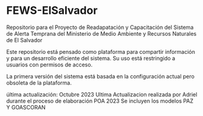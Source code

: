 ﻿# FEWS-ElSalvador

Repositorio para el Proyecto de Readapatación y Capacitación del Sistema de Alerta Temprana del Ministerio de Medio Ambiente y Recursos Naturales de El Salvador

Este repositorio está pensado como plataforma para compartir información y para un desarrollo eficiente del sistema. Su uso está restringido a usuarios con permisos de acceso. 

La primera versión del sistema está basada en la configuración actual pero obsoleta de la plataforma. 

última actualización: Octubre 2023
Ultima Actualizacion realizada por Adriel durante el proceso de elaboración POA 2023
Se incluyen los modelos PAZ Y GOASCORAN
